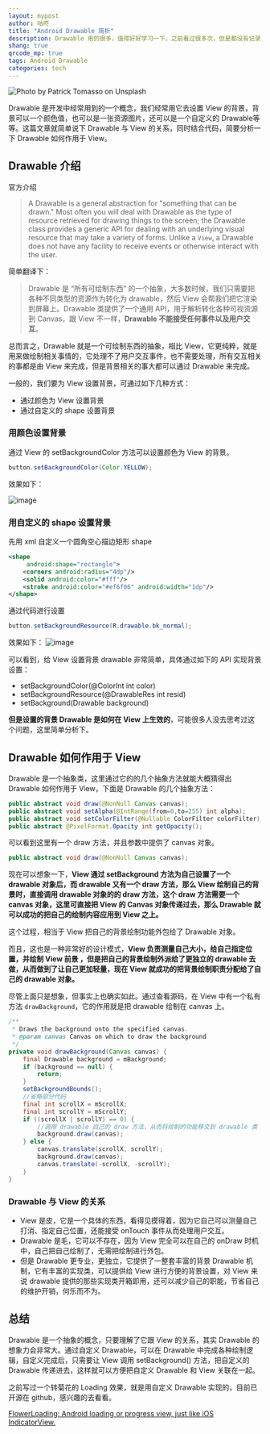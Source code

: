 ```yaml
---
layout: mypost
author: 咕咚
title: "Android Drawable 简析"
description: Drawable 用的很多，值得好好学习一下，之前看过很多次，但是都没有记录，这次记录之。Drawable 有很多应用场景，多多挖掘。
shang: true
qrcode_mp: true
tags: Android Drawable
categories: tech 
---
```


![Photo by Patrick Tomasso on Unsplash](http://upload-images.jianshu.io/upload_images/588640-f3c7beeead2d22c8.jpg?imageMogr2/auto-orient/strip%7CimageView2/2/w/1240)

Drawable 是开发中经常用到的一个概念，我们经常用它去设置 View 的背景，背景可以一个颜色值，也可以是一张资源图片，还可以是一个自定义的 Drawable等等。这篇文章就简单说下 Drawable 与 View 的关系，同时结合代码，简要分析一下 Drawable 如何作用于 View。

## Drawable 介绍

官方介绍

> A Drawable is a general abstraction for "something that can be drawn." Most often you will deal with Drawable as the type of resource retrieved for drawing things to the screen; the Drawable class provides a generic API for dealing with an underlying visual resource that may take a variety of forms. Unlike a `View`, a Drawable does not have any facility to receive events or otherwise interact with the user.

简单翻译下：

> Drawable 是 “所有可绘制东西” 的一个抽象，大多数时候，我们只需要把各种不同类型的资源作为转化为 drawable，然后 View 会帮我们把它渲染到屏幕上。Drawable 类提供了一个通用 API，用于解析转化各种可视资源到 Canvas，跟 View 不一样，**Drawable 不能接受任何事件以及用户交互**。

总而言之，Drawable 就是一个可绘制东西的抽象，相比 View，它更纯粹，就是用来做绘制相关事情的，它处理不了用户交互事件，也不需要处理，所有交互相关的事都是由 View 来完成，但是背景相关的事大都可以通过 Drawable 来完成。

一般的，我们要为 View 设置背景，可通过如下几种方式：

* 通过颜色为 View 设置背景
* 通过自定义的 shape 设置背景

### 用颜色设置背景
通过 View 的 setBackgroundColor 方法可以设置颜色为 View 的背景。
```java
button.setBackgroundColor(Color.YELLOW);
```
效果如下：

![image](http://upload-images.jianshu.io/upload_images/588640-10df2a93e49cce80.jpg?imageMogr2/auto-orient/strip%7CimageView2/2/w/1240)

### 用自定义的 shape 设置背景

先用 xml 自定义一个圆角空心描边矩形 shape

```xml
<shape
     android:shape="rectangle">
    <corners android:radius="4dp"/>
    <solid android:color="#fff"/>
    <stroke android:color="#ef6f06" android:width="1dp"/>
</shape>
```
通过代码进行设置
```java
button.setBackgroundResource(R.drawable.bk_normal);
```

效果如下：
![image](http://upload-images.jianshu.io/upload_images/588640-3d920cfacd70e1aa.jpg?imageMogr2/auto-orient/strip%7CimageView2/2/w/1240)

可以看到，给 View 设置背景 drawable 非常简单，具体通过如下的 API 实现背景设置：

* setBackgroundColor(@ColorInt int color)
* setBackgroundResource(@DrawableRes int resid)
* setBackground(Drawable background)

**但是设置的背景 Drawable 是如何在 View 上生效的**，可能很多人没去思考过这个问题，这里简单分析下。

## Drawable 如何作用于 View 

Drawable 是一个抽象类，这里通过它的的几个抽象方法就能大概猜得出 Drawable 如何作用于 View，下面是 Drawable 的几个抽象方法：

```java
public abstract void draw(@NonNull Canvas canvas);
public abstract void setAlpha(@IntRange(from=0,to=255) int alpha);
public abstract void setColorFilter(@Nullable ColorFilter colorFilter);
public abstract @PixelFormat.Opacity int getOpacity();
```

可以看到这里有一个 draw 方法，并且参数中提供了 canvas 对象。

```java
public abstract void draw(@NonNull Canvas canvas);
```

现在可以想象一下，**View 通过 setBackground 方法为自己设置了一个 drawable 对象后，而 drawable 又有一个 draw 方法，那么 View 绘制自己的背景时，直接调用 drawable 对象的的 draw 方法，这个 draw 方法需要一个 canvas 对象，这里可直接把 View 的 Canvas 对象传递过去，那么 Drawable 就可以成功的把自己的绘制内容应用到 View 之上。**

这个过程，相当于 View 把自己的背景绘制功能外包给了 Drawable 对象。

而且，这也是一种非常好的设计模式，**View 负责测量自己大小，给自己指定位置，并绘制 View 前景 ，但是把自己的背景绘制外派给了更独立的 drawable 去做，从而做到了让自己更加轻量，现在 View 就成功的把背景绘制职责分配给了自己的 drawable 对象。**

尽管上面只是想象，但事实上也确实如此。通过查看源码，在 View 中有一个私有方法 `drawBackground`，它的作用就是把 drawable 绘制在 canvas 上。
```java
/**
 * Draws the background onto the specified canvas.
 * @param canvas Canvas on which to draw the background
 */
private void drawBackground(Canvas canvas) {
	final Drawable background = mBackground;
	if (background == null) {
		return;
	}
	setBackgroundBounds();
    //省略部分代码
	final int scrollX = mScrollX;
	final int scrollY = mScrollY;
	if ((scrollX | scrollY) == 0) {
        //调用 drawable 自己的 draw 方法，从而将绘制的功能移交到 drawable 类
		background.draw(canvas);
	} else {
		canvas.translate(scrollX, scrollY);
		background.draw(canvas);
		canvas.translate(-scrollX, -scrollY);
	}
}
```

### Drawable 与 View 的关系

* View 是皮，它是一个具体的东西，看得见摸得着，因为它自己可以测量自己打消、指定自己位置，还能接受 onTouch 事件从而处理用户交互。
* Drawable 是毛，它可以不存在，因为 View 完全可以在自己的 onDraw 时机中，自己把自己绘制了，无需把绘制进行外包。
* 但是 Drawable 更专业，更独立，它提供了一整套丰富的背景 Drawable 机制，它有丰富的实现类，可以提供给 View 进行方便的背景设置，对 View 来说 drawable 提供的那些实现类开箱即用，还可以减少自己的职能，节省自己的维护开销，何乐而不为。

## 总结

Drawable 是一个抽象的概念，只要理解了它跟 View 的关系，其实 Drawable 的想象力会非常大。通过自定义 Drawable，可以在 Drawable 中完成各种绘制逻辑，自定义完成后，只需要让 View 调用 setBackground() 方法，把自定义的 Drawable 传递进去，这样就可以方便把自定义 Drawable 和 View 关联在一起。

之前写过一个转菊花的 Loading 效果，就是用自定义 Drawable 实现的，目前已开源在 github，感兴趣的去看看。

[FlowerLoading: Android loading or progress view, just like iOS IndicatorView\.](https://github.com/maoruibin/FlowerLoading)